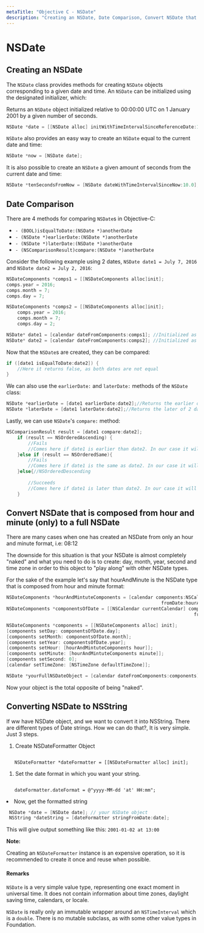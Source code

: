 ```yaml
---
metaTitle: "Objective C - NSDate"
description: "Creating an NSDate, Date Comparison, Convert NSDate that is composed from hour and minute (only) to a full NSDate, Converting NSDate to NSString"
---
```


# NSDate



## Creating an NSDate


The `NSDate` class provides methods for creating `NSDate` objects corresponding to a given date and time. An `NSDate` can be initialized using the designated initializer, which:

> 
Returns an `NSDate` object initialized relative to 00:00:00 UTC on 1 January 2001 by a given number of seconds.


```objectivec
NSDate *date = [[NSDate alloc] initWithTimeIntervalSinceReferenceDate:100.0];

```

`NSDate` also provides an easy way to create an `NSDate` equal to the current date and time:

```objectivec
NSDate *now = [NSDate date];

```

It is also possible to create an `NSDate` a given amount of seconds from the current date and time:

```objectivec
NSDate *tenSecondsFromNow = [NSDate dateWithTimeIntervalSinceNow:10.0];

```



## Date Comparison


There are 4 methods for comparing `NSDate`s in Objective-C:

- `- (BOOL)isEqualToDate:(NSDate *)anotherDate`
- `- (NSDate *)earlierDate:(NSDate *)anotherDate`
- `- (NSDate *)laterDate:(NSDate *)anotherDate`
- `- (NSComparisonResult)compare:(NSDate *)anotherDate`

Consider the following example using 2 dates, `NSDate date1 = July 7, 2016` and `NSDate date2 = July 2, 2016`:

```objectivec
NSDateComponents *comps1 = [[NSDateComponents alloc]init];
comps.year = 2016;
comps.month = 7;
comps.day = 7;

NSDateComponents *comps2 = [[NSDateComponents alloc]init];
    comps.year = 2016;
    comps.month = 7;
    comps.day = 2;

NSDate* date1 = [calendar dateFromComponents:comps1]; //Initialized as July 7, 2016 
NSDate* date2 = [calendar dateFromComponents:comps2]; //Initialized as July 2, 2016 

```

Now that the `NSDate`s are created, they can be compared:

```objectivec
if ([date1 isEqualToDate:date2]) {
    //Here it returns false, as both dates are not equal
}

```

We can also use the `earlierDate:` and `laterDate:` methods of the `NSDate` class:

```objectivec
NSDate *earlierDate = [date1 earlierDate:date2];//Returns the earlier of 2 dates. Here earlierDate will equal date2.
NSDate *laterDate = [date1 laterDate:date2];//Returns the later of 2 dates. Here laterDate will equal date1.

```

Lastly, we can use `NSDate`'s `compare:` method:

```objectivec
NSComparisonResult result = [date1 compare:date2];
    if (result == NSOrderedAscending) {
        //Fails
        //Comes here if date1 is earlier than date2. In our case it will not come here.
    }else if (result == NSOrderedSame){
        //Fails
        //Comes here if date1 is the same as date2. In our case it will not come here.
    }else{//NSOrderedDescending
        
        //Succeeds
        //Comes here if date1 is later than date2. In our case it will come here
    }

```



## Convert NSDate that is composed from hour and minute (only) to a full NSDate


There are many cases when one has created an NSDate from only an hour and minute format, i.e: 08:12

The downside for this situation is that your NSDate is almost completely "naked" and what you need to do is to create: day, month, year, second and time zone in order to this object to "play along" with other NSDate types.

For the sake of the example let's say that hourAndMinute is the NSDate type that is composed from hour and minute format:

```objectivec
NSDateComponents *hourAndMintuteComponents = [calendar components:NSCalendarUnitHour | NSCalendarUnitMinute
                                                         fromDate:hourAndMinute];
NSDateComponents *componentsOfDate = [[NSCalendar currentCalendar] components:NSCalendarUnitDay | NSCalendarUnitMonth | NSCalendarUnitYear
                                                                     fromDate:[NSDate date]];

NSDateComponents *components = [[NSDateComponents alloc] init];
[components setDay: componentsOfDate.day];
[components setMonth: componentsOfDate.month];
[components setYear: componentsOfDate.year];
[components setHour: [hourAndMintuteComponents hour]];
[components setMinute: [hourAndMintuteComponents minute]];
[components setSecond: 0];
[calendar setTimeZone: [NSTimeZone defaultTimeZone]];

NSDate *yourFullNSDateObject = [calendar dateFromComponents:components];

```

Now your object is the total opposite of being "naked".



## Converting NSDate to NSString


If ww have NSDate object, and we want to convert it into NSString. There are different types of Date strings. How we can do that?, It is very simple. Just 3 steps.

1. Create NSDateFormatter Object

```

   NSDateFormatter *dateFormatter = [[NSDateFormatter alloc] init];

```


1. Set the date format in which you want your string.

```

   dateFormatter.dateFormat = @"yyyy-MM-dd 'at' HH:mm";

```


<li>
Now, get the formatted string

```objectivec
 NSDate *date = [NSDate date]; // your NSDate object
 NSString *dateString = [dateFormatter stringFromDate:date];

```


</li>

This will give output something like this: `2001-01-02 at 13:00`

**Note:**

Creating an `NSDateFormatter` instance is an expensive operation, so it is recommended to create it once and reuse when possible.



#### Remarks


`NSDate` is a very simple value type, representing one exact moment in universal time. It does not contain information about time zones, daylight saving time, calendars, or locale.

`NSDate` is really only an immutable wrapper around an `NSTimeInterval` which is a `double`. There is no mutable subclass, as with some other value types in Foundation.


